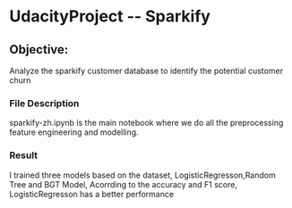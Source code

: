 # UdacityProject -- Sparkify

## Objective:
Analyze the sparkify customer database to identify the potential customer churn

### File Description
sparkify-zh.ipynb is the main notebook where we do all the preprocessing feature engineering and modelling.

### Result
I trained three models based on the dataset, LogisticRegresson,Random Tree and BGT Model, Acorrding to the accuracy and F1 score, LogisticRegresson has a better performance
